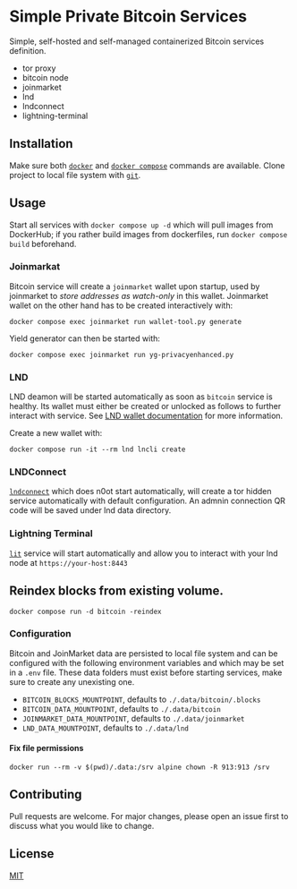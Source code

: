 # Simple Private Bitcoin Services

Simple, self-hosted and self-managed containerized Bitcoin services definition.

* tor proxy
* bitcoin node
* joinmarket
* lnd
* lndconnect
* lightning-terminal

## Installation

Make sure both [`docker`](https://www.docker.com/get-started) and [`docker compose`](https://docs.docker.com/compose/cli-command/#installing-compose-v2) commands are available.
Clone project to local file system with [`git`](https://git-scm.com/).

## Usage

Start all services with `docker compose up -d` which will pull images from DockerHub; if you rather build images from dockerfiles, run `docker compose build` beforehand. 

### Joinmarkat
Bitcoin service will create a `joinmarket` wallet upon startup, used by joinmarket to _store addresses as watch-only_ in this wallet.
Joinmarket wallet on the other hand has to be created interactively with:
```shell
docker compose exec joinmarket run wallet-tool.py generate
```

Yield generator can then be started with:
```shell
docker compose exec joinmarket run yg-privacyenhanced.py
```

### LND
LND deamon will be started automatically as soon as `bitcoin` service is healthy. Its wallet must either be created or unlocked as follows to further interact with service. See [LND wallet documentation](https://github.com/lightningnetwork/lnd/blob/master/docs/wallet.md) for more information.


Create a new wallet with:
```shell
docker compose run -it --rm lnd lncli create
```

### LNDConnect

[`lndconnect`](https://github.com/roshii/lndconnect) which does n0ot start automatically, will create a tor hidden service automatically with default configuration. An admnin connection QR code will be saved under lnd data directory. 

### Lightning Terminal

[`lit`](https://docs.lightning.engineering/lightning-network-tools/lightning-terminal) service will start automatically and allow you to interact with your lnd node at `https://your-host:8443`

## Reindex blocks from existing volume.

```shell
docker compose run -d bitcoin -reindex
```

### Configuration

Bitcoin and JoinMarket data are persisted to local file system and can be configured with the following environment variables and which may be set in a `.env` file. These data folders must exist before starting services, make sure to create any unexisting one.

* `BITCOIN_BLOCKS_MOUNTPOINT`, defaults to `./.data/bitcoin/.blocks`
* `BITCOIN_DATA_MOUNTPOINT`, defaults to `./.data/bitcoin`
* `JOINMARKET_DATA_MOUNTPOINT`, defaults to `./.data/joinmarket`
* `LND_DATA_MOUNTPOINT`, defaults to `./.data/lnd`

#### Fix file permissions

```shell
docker run --rm -v $(pwd)/.data:/srv alpine chown -R 913:913 /srv 
```

## Contributing

Pull requests are welcome. For major changes, please open an issue first to discuss what you would like to change.

## License

[MIT](https://choosealicense.com/licenses/mit/)
